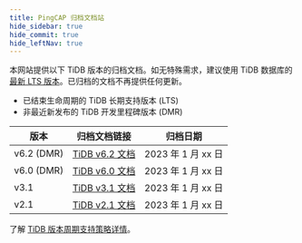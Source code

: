 ```yaml
---
title: PingCAP 归档文档站
hide_sidebar: true
hide_commit: true
hide_leftNav: true
---
```


<DocHomeContainer title="PingCAP 归档文档" subTitle="访问 TiDB 数据库的归档文档" archive>

<DocHomeSection label="TiDB" anchor="tidb" id="tidb">
  
本网站提供以下 TiDB 版本的归档文档。如无特殊需求，建议使用 TiDB 数据库的[最新 LTS 版本](https://docs.pingcap.com/tidb/stable/)。已归档的文档不再提供任何更新。

- 已结束生命周期的 TiDB 长期支持版本 (LTS)
- 非最近新发布的 TiDB 开发里程碑版本 (DMR)

| 版本        | 归档文档链接                                             | 归档日期 |
| ---------- | ------------------------------------------------------ | ----------------- |
| v6.2 (DMR) | [TiDB v6.2 文档](https://docs-archive.pingcap.com/zh/tidb/v6.2) | 2023 年 1 月 xx 日 |
| v6.0 (DMR) | [TiDB v6.0 文档](https://docs-archive.pingcap.com/zh/tidb/v6.0) | 2023 年 1 月 xx 日 |
| v3.1       | [TiDB v3.1 文档](https://docs-archive.pingcap.com/zh/tidb/v3.1) | 2023 年 1 月 xx 日 |
| v2.1       | [TiDB v2.1 文档](https://docs-archive.pingcap.com/zh/tidb/v2.1) | 2023 年 1 月 xx 日 |

了解 [TiDB 版本周期支持策略详情](https://cn.pingcap.com/tidb-release-support-policy)。
  
</DocHomeSection>

</DocHomeContainer>